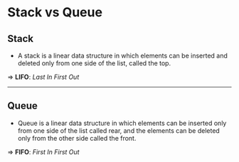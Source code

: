 # Stack vs Queue

## Stack
- A stack is a linear data structure in which elements can be inserted and deleted only from one side of the list, called the top.

=> **LIFO**: *Last In First Out*

***
## Queue
- Queue is a linear data structure in which elements can be inserted only from one side of the list called rear, and the elements can be deleted only from the other side called the front.

=> **FIFO**: *First In First Out*